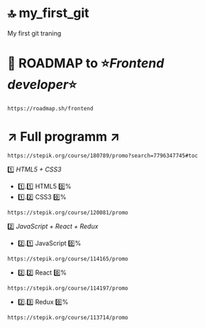 # :top: my_first_git

My first git traning

# :rocket: ROADMAP to :star:***Frontend developer***:star:

```
https://roadmap.sh/frontend
```

# :arrow_upper_right: Full programm :arrow_upper_right:
```
https://stepik.org/course/180789/promo?search=7796347745#toc
```

:one: *HTML5 + CSS3* 

* :one:.:one: HTML5 :zero:%
* :one:.:two: CSS3 :zero:%

```
https://stepik.org/course/120081/promo
```

:two: *JavaScript + React + Redux*

* :two:.:one: JavaScript :zero:%
```
https://stepik.org/course/114165/promo
```
* :two:.:two: React :zero:%
```
https://stepik.org/course/114197/promo
```
* :two:.:three: Redux :zero:%
```
https://stepik.org/course/113714/promo
```